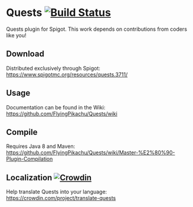 # Quests [![Build Status](http://ci.ac3-servers.eu/buildStatus/icon?job=Quests)](http://ci.ac3-servers.eu/job/Quests/)

Quests plugin for Spigot. This work depends on contributions from coders like you!

## Download

Distributed exclusively through Spigot: https://www.spigotmc.org/resources/quests.3711/

## Usage

Documentation can be found in the Wiki: https://github.com/FlyingPikachu/Quests/wiki

## Compile

Requires Java 8 and Maven: https://github.com/FlyingPikachu/Quests/wiki/Master-%E2%80%90-Plugin-Compilation

## Localization [![Crowdin](https://d322cqt584bo4o.cloudfront.net/translate-quests/localized.svg)](https://crowdin.com/project/translate-quests)

Help translate Quests into your language: https://crowdin.com/project/translate-quests
